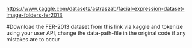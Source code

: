 https://www.kaggle.com/datasets/astraszab/facial-expression-dataset-image-folders-fer2013

#Download the FER-2013 dataset from this link via kaggle and tokenize using your user API, change the data-path-file in the original code
if any mistakes are to occur
